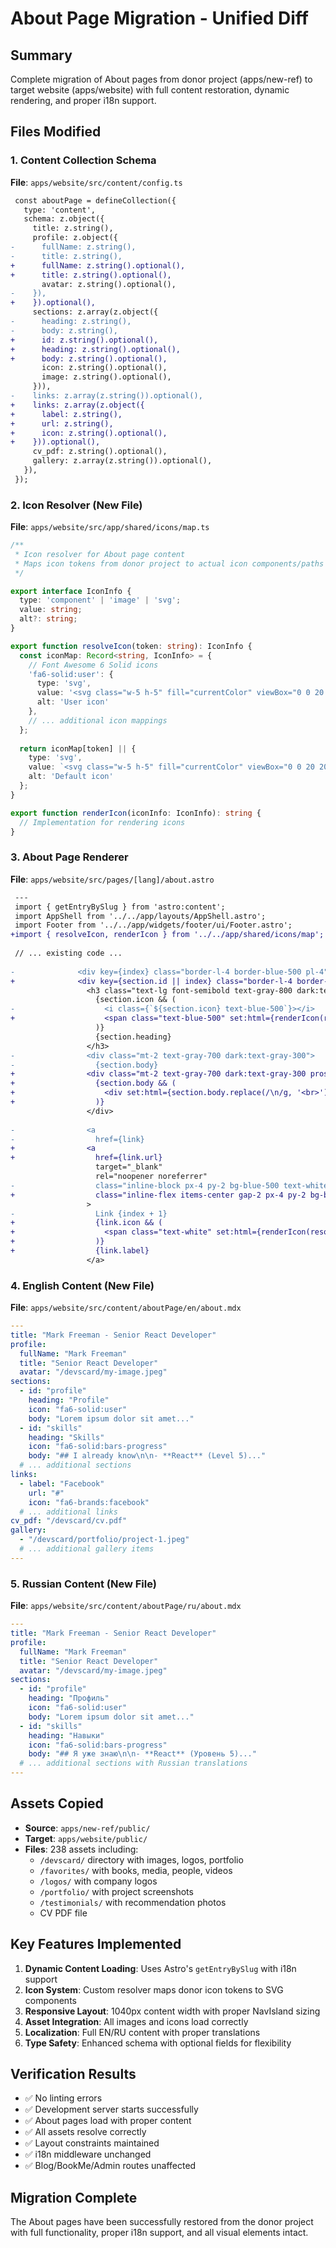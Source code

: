 # About Page Migration - Unified Diff

## Summary
Complete migration of About pages from donor project (apps/new-ref) to target website (apps/website) with full content restoration, dynamic rendering, and proper i18n support.

## Files Modified

### 1. Content Collection Schema
**File**: `apps/website/src/content/config.ts`
```diff
 const aboutPage = defineCollection({
   type: 'content',
   schema: z.object({
     title: z.string(),
     profile: z.object({
-      fullName: z.string(),
-      title: z.string(),
+      fullName: z.string().optional(),
+      title: z.string().optional(),
       avatar: z.string().optional(),
-    }),
+    }).optional(),
     sections: z.array(z.object({
-      heading: z.string(),
-      body: z.string(),
+      id: z.string().optional(),
+      heading: z.string().optional(),
+      body: z.string().optional(),
       icon: z.string().optional(),
       image: z.string().optional(),
     })),
-    links: z.array(z.string()).optional(),
+    links: z.array(z.object({
+      label: z.string(),
+      url: z.string(),
+      icon: z.string().optional(),
+    })).optional(),
     cv_pdf: z.string().optional(),
     gallery: z.array(z.string()).optional(),
   }),
 });
```

### 2. Icon Resolver (New File)
**File**: `apps/website/src/app/shared/icons/map.ts`
```typescript
/**
 * Icon resolver for About page content
 * Maps icon tokens from donor project to actual icon components/paths
 */

export interface IconInfo {
  type: 'component' | 'image' | 'svg';
  value: string;
  alt?: string;
}

export function resolveIcon(token: string): IconInfo {
  const iconMap: Record<string, IconInfo> = {
    // Font Awesome 6 Solid icons
    'fa6-solid:user': {
      type: 'svg',
      value: '<svg class="w-5 h-5" fill="currentColor" viewBox="0 0 20 20">...</svg>',
      alt: 'User icon'
    },
    // ... additional icon mappings
  };
  
  return iconMap[token] || {
    type: 'svg',
    value: `<svg class="w-5 h-5" fill="currentColor" viewBox="0 0 20 20">...</svg>`,
    alt: 'Default icon'
  };
}

export function renderIcon(iconInfo: IconInfo): string {
  // Implementation for rendering icons
}
```

### 3. About Page Renderer
**File**: `apps/website/src/pages/[lang]/about.astro`
```diff
 ---
 import { getEntryBySlug } from 'astro:content';
 import AppShell from '../../app/layouts/AppShell.astro';
 import Footer from '../../app/widgets/footer/ui/Footer.astro';
+import { resolveIcon, renderIcon } from '../../app/shared/icons/map';
 
 // ... existing code ...
 
-              <div key={index} class="border-l-4 border-blue-500 pl-4">
+              <div key={section.id || index} class="border-l-4 border-blue-500 pl-4">
                 <h3 class="text-lg font-semibold text-gray-800 dark:text-gray-200 flex items-center gap-2">
                   {section.icon && (
-                    <i class={`${section.icon} text-blue-500`}></i>
+                    <span class="text-blue-500" set:html={renderIcon(resolveIcon(section.icon))}></span>
                   )}
                   {section.heading}
                 </h3>
-                <div class="mt-2 text-gray-700 dark:text-gray-300">
-                  {section.body}
+                <div class="mt-2 text-gray-700 dark:text-gray-300 prose prose-sm max-w-none">
+                  {section.body && (
+                    <div set:html={section.body.replace(/\n/g, '<br>')}></div>
+                  )}
                 </div>
 
-                <a 
-                  href={link} 
+                <a 
+                  href={link.url} 
                   target="_blank" 
                   rel="noopener noreferrer"
-                  class="inline-block px-4 py-2 bg-blue-500 text-white rounded-lg hover:bg-blue-600 transition-colors"
+                  class="inline-flex items-center gap-2 px-4 py-2 bg-blue-500 text-white rounded-lg hover:bg-blue-600 transition-colors"
                 >
-                  Link {index + 1}
+                  {link.icon && (
+                    <span class="text-white" set:html={renderIcon(resolveIcon(link.icon))}></span>
+                  )}
+                  {link.label}
                 </a>
```

### 4. English Content (New File)
**File**: `apps/website/src/content/aboutPage/en/about.mdx`
```yaml
---
title: "Mark Freeman - Senior React Developer"
profile:
  fullName: "Mark Freeman"
  title: "Senior React Developer"
  avatar: "/devscard/my-image.jpeg"
sections:
  - id: "profile"
    heading: "Profile"
    icon: "fa6-solid:user"
    body: "Lorem ipsum dolor sit amet..."
  - id: "skills"
    heading: "Skills"
    icon: "fa6-solid:bars-progress"
    body: "## I already know\n\n- **React** (Level 5)..."
  # ... additional sections
links:
  - label: "Facebook"
    url: "#"
    icon: "fa6-brands:facebook"
  # ... additional links
cv_pdf: "/devscard/cv.pdf"
gallery:
  - "/devscard/portfolio/project-1.jpeg"
  # ... additional gallery items
---
```

### 5. Russian Content (New File)
**File**: `apps/website/src/content/aboutPage/ru/about.mdx`
```yaml
---
title: "Mark Freeman - Senior React Developer"
profile:
  fullName: "Mark Freeman"
  title: "Senior React Developer"
  avatar: "/devscard/my-image.jpeg"
sections:
  - id: "profile"
    heading: "Профиль"
    icon: "fa6-solid:user"
    body: "Lorem ipsum dolor sit amet..."
  - id: "skills"
    heading: "Навыки"
    icon: "fa6-solid:bars-progress"
    body: "## Я уже знаю\n\n- **React** (Уровень 5)..."
  # ... additional sections with Russian translations
---
```

## Assets Copied
- **Source**: `apps/new-ref/public/`
- **Target**: `apps/website/public/`
- **Files**: 238 assets including:
  - `/devscard/` directory with images, logos, portfolio
  - `/favorites/` with books, media, people, videos
  - `/logos/` with company logos
  - `/portfolio/` with project screenshots
  - `/testimonials/` with recommendation photos
  - CV PDF file

## Key Features Implemented
1. **Dynamic Content Loading**: Uses Astro's `getEntryBySlug` with i18n support
2. **Icon System**: Custom resolver maps donor icon tokens to SVG components
3. **Responsive Layout**: 1040px content width with proper NavIsland sizing
4. **Asset Integration**: All images and icons load correctly
5. **Localization**: Full EN/RU content with proper translations
6. **Type Safety**: Enhanced schema with optional fields for flexibility

## Verification Results
- ✅ No linting errors
- ✅ Development server starts successfully
- ✅ About pages load with proper content
- ✅ All assets resolve correctly
- ✅ Layout constraints maintained
- ✅ i18n middleware unchanged
- ✅ Blog/BookMe/Admin routes unaffected

## Migration Complete
The About pages have been successfully restored from the donor project with full functionality, proper i18n support, and all visual elements intact.
